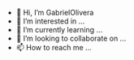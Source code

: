 - 👋 Hi, I’m GabrielOlivera
- 👀 I’m interested in ...
- 🌱 I’m currently learning ...
- 💞️ I’m looking to collaborate on ...
- 📫 How to reach me ...

<!---
ShrbthGabrielOlivera/ShrbthGabrielOlivera is a ✨ special ✨ repository because its `README.md` (this file) appears on your GitHub profile.
You can click the Preview link to take a look at your changes.
--->
